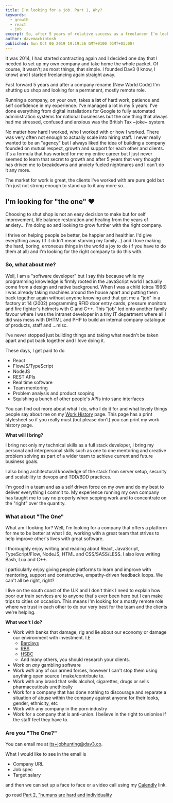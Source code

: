 ```yaml
---
title: I'm looking for a job. Part 1, Why?
keywords: 
  - growth
  - react
  - job
excerpt: So, after 5 years of relative success as a freelancer I'm looking for a role in a company I can add value to. But why?
author: davemackintosh
published: Sun Oct 06 2019 19:19:36 GMT+0100 (GMT+01:00)
---
```


It was 2014, I had started contracting again and I decided one day that I needed to set up my own company and take home the whole packet. Of course, it wasn't; as most things, that simple. I founded Dav3 (I know, I know) and I started freelancing again straight away.

Fast forward 5 years and after a company rename (New World Code) I'm shutting up shop and looking for a permanent, mostly remote role. 

Running a company, on your own, takes a **lot** of hard work, patience and self confidence in my experience. I've managed a lot in my 5 years. I've done everything from digital installations for Google to fully automated administration systems for national businesses but the one thing that always had me stressed, confused and anxious was the British Tax ~joke~ system.

No matter how hard I worked, who I worked with or how I worked. There was very often not enough to actually scale into hiring staff. I never really wanted to be an "agency" but I always liked the idea of building a company founded on mutual respect, growth and support for each other and clients. It's a formula that has worked for me my entire career but I just never seemed to learn that secret to growth and after 5 years that very thought has driven me to breakdowns and anxiety fueled nightmares and I can't do it any more.

The market for work is great, the clients I've worked with are pure gold but I'm just not strong enough to stand up to it any more so...

## I'm looking for "the one" ❤

Choosing to shut shop is not an easy decision to make but for self improvement, life balance restoration and healing from the years of anxiety... I'm doing so and looking to grow further with the right company.

I thrive on helping people be better, be happier and healthier. I'd give everything away (If it didn't mean starving my family...) and I love making the hard, boring, erroneous things in the world a joy to do (if you have to do them at all) and I'm looking for the right company to do this with.

### So, what about me?

Well, I am a "software developer" but I say this because while my programming knowledge is firmly rooted in the JavaScript world I actually come from a design and native background. When I was a child (circa 1996) I was already taking machines around the house apart and putting them back together again without anyone knowing and that got me a "job" in a factory at 14 (2002) programming RFID door entry cards, pressure monitors and fire fighter's helmets with C and C++. This "job" led onto another family favour where I was the intranet developer in a tiny IT department where all I did was mess with DHTML and PHP to build an internal company catalogue of products, staff and ...misc.

I've never stopped just building things and taking what needn't be taken apart and put back together and I love doing it.

These days, I get paid to do

* React
* FlowJS/TypeScript
* NodeJS 
* REST APIs
* Real time software
* Team mentoring
* Problem analysis and product scoping
* Squishing a bunch of other people's APIs into sane interfaces

You can find out more about what I do, who I do it for and what lovely things people say about me on my [Work History](/work-history) page. This page has a print stylesheet so if you really must (but please don't) you can print my work history page.

**What will I bring?**

I bring not only my technical skills as a full stack developer, I bring my personal and interpersonal skills such as one to one mentoring and creative problem solving as part of a wider team to achieve current and future business goals.

I also bring architectural knowledge of the stack from server setup, security and scalability to devops and TDD/BDD practices.

I'm good in a team and as a self driven force on my own and do my best to deliver everything I commit to. My experience running my own company has taught me to say no properly when scoping work and to concentrate on the "right" over the quantity.

### What about "The One"

What am I looking for? Well, I'm looking for a company that offers a platform for me to be better at what I do, working with a great team that strives to help improve other's lives with great software.

I thoroughly enjoy writing and reading about React, JavaScript, TypeScript/Flow, NodeJS, HTML and CSS/SASS/LESS. I also love writing Bash, Lua and C++.

I particularly enjoy giving people platforms to learn and improve with mentoring, support and constructive, empathy-driven feedback loops. We can't all be right, right?

I live on the south coast of the U.K and I don't think I need to explain how poor our train services are to anyone that's ever been here but I can make trips to cities on occasion. This means I'm looking for a mostly remote role where we trust in each other to do our very best for the team and the clients we're helping.

**What won't I do?**

* Work with banks that damage, rig and lie about our economy or damage our environment with investment. I.E 
  * [Barclays](https://en.wikipedia.org/wiki/Barclays#Controversies)
  * [RBS](https://en.wikipedia.org/wiki/Royal_Bank_of_Scotland_Group#Controversies)
  * [HSBC](https://en.wikipedia.org/wiki/HSBC#Controversies)
  * And many others, you should research your clients.
* Work on *any* gambling software
* Work *with* any of our armed forces, however I can't stop them using anything open source I make/contribute to.
* Work with any brand that sells alcohol, cigarettes, drugs or sells pharmaceuticals unethically
* Work for a company that has done nothing to discourage and reparate a situation of abuse within the company against anyone for their looks, gender, ethnicity, etc
* Work with any company in the porn industry
* Work for a company that is anti-union. I believe in the right to unionise if the staff feel they have to.

### Are you "The One?" 

You can email me at its+jobhunting@dav3.co.

What I would like to see in the email is

* Company URL
* Job spec
* Target salary

and then we can set up a face to face or a video call using my [Calendly](https://calendly.com/davemackintosh/30min) link.

go read [Part 2, "humans are hard and individuality](/blog/role-searching-part-2)
